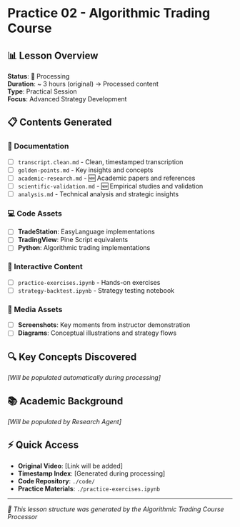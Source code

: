 # Practice 02 - Algorithmic Trading Course

## 📊 Lesson Overview
**Status**: 🔄 Processing  
**Duration**: ~ 3 hours (original) → Processed content  
**Type**: Practical Session  
**Focus**: Advanced Strategy Development

## 📋 Contents Generated

### 📝 Documentation
- [ ] `transcript.clean.md` - Clean, timestamped transcription
- [ ] `golden-points.md` - Key insights and concepts
- [ ] `academic-research.md` - 🆕 Academic papers and references
- [ ] `scientific-validation.md` - 🆕 Empirical studies and validation
- [ ] `analysis.md` - Technical analysis and strategic insights

### 💻 Code Assets
- [ ] **TradeStation**: EasyLanguage implementations
- [ ] **TradingView**: Pine Script equivalents  
- [ ] **Python**: Algorithmic trading implementations

### 🎯 Interactive Content
- [ ] `practice-exercises.ipynb` - Hands-on exercises
- [ ] `strategy-backtest.ipynb` - Strategy testing notebook

### 📸 Media Assets
- [ ] **Screenshots**: Key moments from instructor demonstration
- [ ] **Diagrams**: Conceptual illustrations and strategy flows

## 🔍 Key Concepts Discovered
*[Will be populated automatically during processing]*

## 📚 Academic Background
*[Will be populated by Research Agent]*

## ⚡ Quick Access
- **Original Video**: [Link will be added]
- **Timestamp Index**: [Generated during processing]
- **Code Repository**: `./code/`
- **Practice Materials**: `./practice-exercises.ipynb`

---
*🤖 This lesson structure was generated by the Algorithmic Trading Course Processor*
